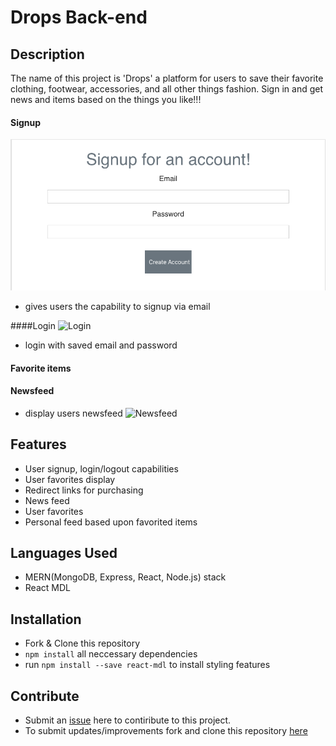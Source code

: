 # Drops Back-end

## Description
The name of this project is 'Drops' a platform for users to save their favorite clothing, footwear, accessories, and all other things fashion. Sign in and get news and items based on the things you like!!!

#### Signup
![Signup](https://github.com/kirran01/proj3frontend/blob/master/images/Signup.png)

- gives users the capability to signup via email

####Login
![Login]('/images/Login.png')

- login with saved email and password

#### Favorite items

#### Newsfeed
- display users newsfeed
![Newsfeed]('/images/Newsfeed.png')






## Features
- User signup, login/logout capabilities
- User favorites display
- Redirect links for purchasing
- News feed
- User favorites
- Personal feed based upon favorited items

## Languages Used
- MERN(MongoDB, Express, React, Node.js) stack
- React MDL

## Installation
- Fork & Clone this repository
- `npm install` all neccessary dependencies
- run `npm install --save react-mdl` to install styling features

## Contribute
- Submit an [issue](https://github.com/kirran01/proj3frontend/issues) here to contiribute to this project.
- To submit updates/improvements fork and clone this repository [here](https://github.com/kirran01/proj3frontend)

